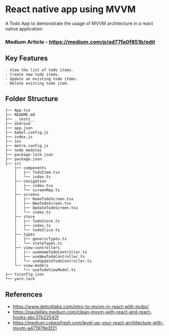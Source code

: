 # React native app using MVVM
A Todo App to demonstrate the usage of MVVM architecture in a react native application.

### Medium Article - https://medium.com/p/ad77fa0f851b/edit

## Key Features 
```
- View the list of todo items.
- Create new todo items.
- Update an existing todo items.
- Delete existing todo item.
```

## Folder Structure

```
├── App.tsx
├── README.md
├── __tests__
├── android
├── app.json
├── babel.config.js
├── index.js
├── ios
├── metro.config.js
├── node_modules
├── package-lock.json
├── package.json
├── src
    ├── components
    │   ├── TodoItem.tsx
    │   └── index.ts
    ├── navigation
    │   ├── index.tsx
    │   └── screenMap.ts
    ├── screens
    │   ├── HomeTodoScreen.tsx
    │   ├── NewTodoScreen.tsx
    │   ├── UpdateTodoScreen.tsx
    │   └── index.ts
    ├── store
    │   ├── TodoStore.ts
    │   ├── index.ts
    │   └── todoSlice.ts
    ├── types
    │   ├── genericTypes.ts
    │   └── stateTypes.ts
    ├── view-controllers
    │   ├── useHomeTodoController.ts
    │   ├── useNewTodoController.ts
    │   └── useUpdateTodoController.ts
    └── view-models
        └── useTodoViewModel.ts
├── tsconfig.json
└── yarn.lock

```

## References
- https://www.detroitlabs.com/intro-to-mvvm-in-react-with-mobx/
- https://paulallies.medium.com/clean-mvvm-with-react-and-react-hooks-ebc37b22542f
- https://medium.cobeisfresh.com/level-up-your-react-architecture-with-mvvm-a471979e3f21
